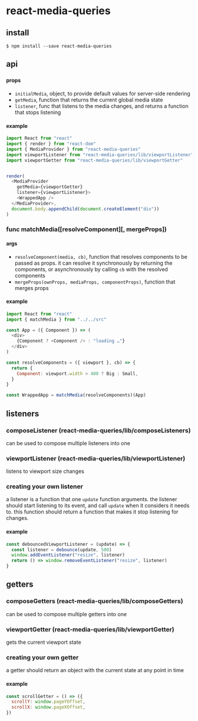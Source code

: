 # react-media-queries

## install

```console
$ npm install --save react-media-queries
```

## api

### <MediaProvider />

#### props

- `initialMedia`, object, to provide default values for server-side rendering
- `getMedia`, function that returns the current global media state
- `listener`, func that listens to the media changes, and returns a function that stops listening

#### example

```javascript
import React from "react"
import { render } from "react-dom"
import { MediaProvider } from "react-media-queries"
import viewportListener from "react-media-queries/lib/viewportListener"
import viewportGetter from "react-media-queries/lib/viewportGetter"


render(
  <MediaProvider
    getMedia={viewportGetter}
    listener={viewportListener}>
    <WrappedApp />
  </MediaProvider>,
  document.body.appendChild(document.createElement("div"))
)
```

### func matchMedia([resolveComponent][, mergeProps])

#### args

- `resolveComponent(media, cb)`, function that resolves components to be passed as props. it can resolve it synchronously by returning the components, or asynchronously by calling `cb` with the resolved components
- `mergeProps(ownProps, mediaProps, componentProps)`, function that merges props

#### example

```javascript
import React from "react"
import { matchMedia } from "../../src"

const App = ({ Component }) => (
  <div>
    {Component ? <Component /> : "loading …"}
  </div>
)

const resolveComponents = ({ viewport }, cb) => {
  return {
    Component: viewport.width > 400 ? Big : Small,
  }
}

const WrappedApp = matchMedia(resolveComponents)(App)
```

## listeners

### composeListener (react-media-queries/lib/composeListeners)

can be used to compose multiple listeners into one

### viewportListener (react-media-queries/lib/viewportListener)

listens to viewport size changes

### creating your own listener

a listener is a function that one `update` function arguments. the listener
should start listening to its event, and call `update` when it considers it
needs to. this function should return a function that makes it stop listening
for changes.

#### example

```javascript
const debouncedViewportListener = (update) => {
  const listener = debounce(update, 500)
  window.addEventListener("resize", listener)
  return () => window.removeEventListener("resize", listener)
}
```

## getters

### composeGetters (react-media-queries/lib/composeGetters)

can be used to compose multiple getters into one

### viewportGetter (react-media-queries/lib/viewportGetter)

gets the current viewport state

### creating your own getter

a getter should return an object with the current state at any point in time

#### example

```javascript
const scrollGetter = () => ({
  scrollY: window.pageYOffset,
  scrollX: window.pageXOffset,
})
```
